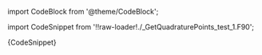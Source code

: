 import CodeBlock from '@theme/CodeBlock';

import CodeSnippet from '!!raw-loader!./_GetQuadraturePoints_test_1.F90';

<CodeBlock language="fortran">{CodeSnippet}</CodeBlock>
